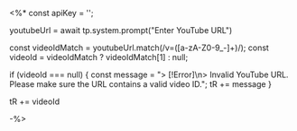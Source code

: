 <%*
const apiKey = '<API-KEY>';

youtubeUrl = await tp.system.prompt("Enter YouTube URL")

const videoIdMatch = youtubeUrl.match(/v=([a-zA-Z0-9_-]+)/);
const videoId = videoIdMatch ? videoIdMatch[1] : null;

if (videoId === null) {
	const message = "> [!Error]\n> Invalid YouTube URL. Please make sure the URL contains a valid video ID.";
	tR += message
}

tR += videoId

-%>
